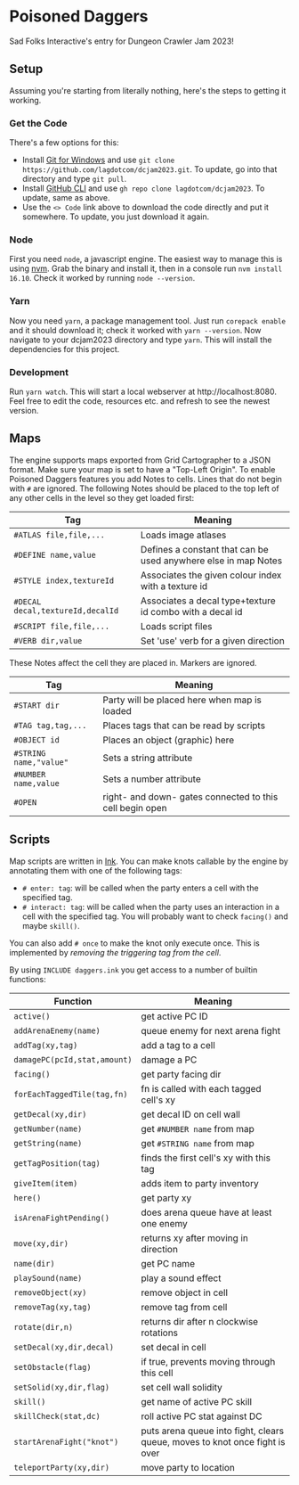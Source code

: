 # Poisoned Daggers

Sad Folks Interactive's entry for Dungeon Crawler Jam 2023!

## Setup

Assuming you're starting from literally nothing, here's the steps to getting it working.

### Get the Code

There's a few options for this:

- Install [Git for Windows](https://gitforwindows.org) and use `git clone https://github.com/lagdotcom/dcjam2023.git`. To update, go into that directory and type `git pull`.
- Install [GitHub CLI](https://cli.github.com) and use `gh repo clone lagdotcom/dcjam2023`. To update, same as above.
- Use the `<> Code` link above to download the code directly and put it somewhere. To update, you just download it again.

### Node

First you need `node`, a javascript engine. The easiest way to manage this is using [nvm](https://github.com/coreybutler/nvm-windows). Grab the binary and install it, then in a console run `nvm install 16.10`. Check it worked by running `node --version`.

### Yarn

Now you need `yarn`, a package management tool. Just run `corepack enable` and it should download it; check it worked with `yarn --version`. Now navigate to your dcjam2023 directory and type `yarn`. This will install the dependencies for this project.

### Development

Run `yarn watch`. This will start a local webserver at http://localhost:8080. Feel free to edit the code, resources etc. and refresh to see the newest version.

## Maps

The engine supports maps exported from Grid Cartographer to a JSON format. Make sure your map is set to have a "Top-Left Origin". To enable Poisoned Daggers features you add Notes to cells. Lines that do not begin with `#` are ignored. The following Notes should be placed to the top left of any other cells in the level so they get loaded first:

| Tag                              | Meaning                                                        |
| -------------------------------- | -------------------------------------------------------------- |
| `#ATLAS file,file,...`           | Loads image atlases                                            |
| `#DEFINE name,value`             | Defines a constant that can be used anywhere else in map Notes |
| `#STYLE index,textureId`         | Associates the given colour index with a texture id            |
| `#DECAL decal,textureId,decalId` | Associates a decal type+texture id combo with a decal id       |
| `#SCRIPT file,file,...`          | Loads script files                                             |
| `#VERB dir,value`                | Set 'use' verb for a given direction                           |

These Notes affect the cell they are placed in. Markers are ignored.

| Tag                    | Meaning                                                  |
| ---------------------- | -------------------------------------------------------- |
| `#START dir`           | Party will be placed here when map is loaded             |
| `#TAG tag,tag,...`     | Places tags that can be read by scripts                  |
| `#OBJECT id`           | Places an object (graphic) here                          |
| `#STRING name,"value"` | Sets a string attribute                                  |
| `#NUMBER name,value`   | Sets a number attribute                                  |
| `#OPEN`                | right- and down- gates connected to this cell begin open |

## Scripts

Map scripts are written in [Ink](https://www.inklestudios.com/ink/). You can make knots callable by the engine by annotating them with one of the following tags:

- `# enter: tag`: will be called when the party enters a cell with the specified tag.
- `# interact: tag`: will be called when the party uses an interaction in a cell with the specified tag. You will probably want to check `facing()` and maybe `skill()`.

You can also add `# once` to make the knot only execute once. This is implemented by _removing the triggering tag from the cell_.

By using `INCLUDE daggers.ink` you get access to a number of builtin functions:

| Function                     | Meaning                                                                     |
| ---------------------------- | --------------------------------------------------------------------------- |
| `active()`                   | get active PC ID                                                            |
| `addArenaEnemy(name)`        | queue enemy for next arena fight                                            |
| `addTag(xy,tag)`             | add a tag to a cell                                                         |
| `damagePC(pcId,stat,amount)` | damage a PC                                                                 |
| `facing()`                   | get party facing dir                                                        |
| `forEachTaggedTile(tag,fn)`  | fn is called with each tagged cell's xy                                     |
| `getDecal(xy,dir)`           | get decal ID on cell wall                                                   |
| `getNumber(name)`            | get `#NUMBER name` from map                                                 |
| `getString(name)`            | get `#STRING name` from map                                                 |
| `getTagPosition(tag)`        | finds the first cell's xy with this tag                                     |
| `giveItem(item)`             | adds item to party inventory                                                |
| `here()`                     | get party xy                                                                |
| `isArenaFightPending()`      | does arena queue have at least one enemy                                    |
| `move(xy,dir)`               | returns xy after moving in direction                                        |
| `name(dir)`                  | get PC name                                                                 |
| `playSound(name)`            | play a sound effect                                                         |
| `removeObject(xy)`           | remove object in cell                                                       |
| `removeTag(xy,tag)`          | remove tag from cell                                                        |
| `rotate(dir,n)`              | returns dir after n clockwise rotations                                     |
| `setDecal(xy,dir,decal)`     | set decal in cell                                                           |
| `setObstacle(flag)`          | if true, prevents moving through this cell                                  |
| `setSolid(xy,dir,flag)`      | set cell wall solidity                                                      |
| `skill()`                    | get name of active PC skill                                                 |
| `skillCheck(stat,dc)`        | roll active PC stat against DC                                              |
| `startArenaFight("knot")`    | puts arena queue into fight, clears queue, moves to knot once fight is over |
| `teleportParty(xy,dir)`      | move party to location                                                      |
